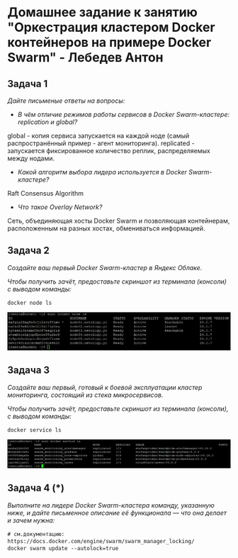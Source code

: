# Домашнее задание к занятию "Оркестрация кластером Docker контейнеров на примере Docker Swarm" - Лебедев Антон

## Задача 1

*Дайте письменые ответы на вопросы:*

- *В чём отличие режимов работы сервисов в Docker Swarm-кластере: replication и global?*

global - копия сервиса запускается на каждой ноде (самый распространённый пример - агент мониторинга).
replicated - запускается фиксированное количество реплик, распределяемых между нодами.

- *Какой алгоритм выбора лидера используется в Docker Swarm-кластере?*

 Raft Consensus Algorithm
  
- *Что такое Overlay Network?*

Сеть, объединяющая хосты Docker Swarm и позволяющая контейнерам, расположенным на разных хостах, обмениваться информацией.

## Задача 2

*Создайте ваш первый Docker Swarm-кластер в Яндекс Облаке.*

*Чтобы получить зачёт, предоставьте скриншот из терминала (консоли) с выводом команды:*
```
docker node ls
```

![Screenshot_1](https://github.com/Lebedun/HomeWork-Blank/blob/05-05/img/Screenshot_1.jpg)


## Задача 3

*Создайте ваш первый, готовый к боевой эксплуатации кластер мониторинга, состоящий из стека микросервисов.*

*Чтобы получить зачёт, предоставьте скриншот из терминала (консоли), с выводом команды:*
```
docker service ls
```

![Screenshot_2](https://github.com/Lebedun/HomeWork-Blank/blob/05-05/img/Screenshot_2.jpg)


## Задача 4 (*)

*Выполните на лидере Docker Swarm-кластера команду, указанную ниже, и дайте письменное описание её функционала — что она делает и зачем нужна:*
```
# см.документацию: https://docs.docker.com/engine/swarm/swarm_manager_locking/
docker swarm update --autolock=true
```


